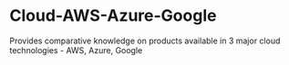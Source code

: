 # Cloud-AWS-Azure-Google
Provides comparative knowledge on products available in 3 major cloud technologies - AWS, Azure, Google


